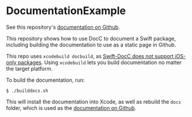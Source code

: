 # DocumentationExample

See this repository's [documentation on Github](https://adamwulf.github.io/DocumentationExample/documentation/documentationexample/).

This repository shows how to use DocC to document a Swift package, including building the documentation to use as a static page in Github.

This repo uses `xcodebuild docbuild`, as [Swift-DocC does not support iOS-only packages](https://iosexample.com/swift-package-manager-command-plugin-for-swift-docc/). Using `xcodebuild` lets you build documentation no matter the target platform.

To build the documentation, run:

```
$ ./builddocs.sh
```

This will install the documentation into Xcode, as well as rebuild the `docs` folder, which is used as the [documentation on Github](https://adamwulf.github.io/DocumentationExample/documentation/documentationexample/).
